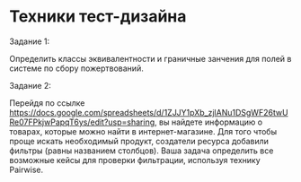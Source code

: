 # Техники тест-дизайна
Задание 1:

Определить классы эквивалентности и граничные занчения для полей в системе по сбору пожертвований. 

Задание 2:

Перейдя по ссылке https://docs.google.com/spreadsheets/d/1ZJJY1pXb_zjlANu1DSgWF26twURe07FPkjwPapqT6ys/edit?usp=sharing, вы найдете информацию о товарах, которые можно найти в интернет-магазине. Для того чтобы проще искать необходимый продукт, создатели ресурса добавили фильтры (равны названием столбцов). Ваша задача определить все возможные кейсы для проверки фильтрации, используя технику Pairwise. 
